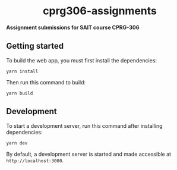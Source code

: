 <p align="center">
  <h1 align="center">cprg306-assignments</h1>
</p>

**Assignment submissions for SAIT course CPRG-306**

## Getting started

To build the web app, you must first install the dependencies:

```console
yarn install
```

Then run this command to build:

```console
yarn build
```

## Development

To start a development server, run this command after installing dependencies:

```console
yarn dev
```

By default, a development server is started and made accessible at `http://localhost:3000`.
